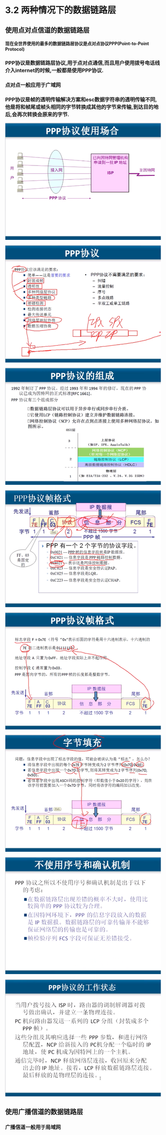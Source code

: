 # 3.2 两种情况下的数据链路层

## 使用点对点信道的数据链路层

#### 现在全世界使用的最多的数据链路层协议是点对点协议PPP\(Point-to-Point Protocol\)

### PPP协议是数据链路层协议,用于点对点通信,而且用户使用拨号电话线介入internet的时候,一般都是使用PPP协议. 

### 点对点一般应用于广域网

### PPP协议是帧的透明传输解决方案和esc数据字符串的透明传输不同,他是将和帧尾或帧头相同的字节转换成其他的字节来传输,到达目的地后,会再次转换会原来的字节.

![](.gitbook/assets/ping-mu-kuai-zhao-20190420-09.10.54.png)

![PPP&#x534F;&#x8BAE;&#x7684;&#x529F;&#x80FD;](.gitbook/assets/ping-mu-kuai-zhao-20190420-09.15.55.png)

![PPP&#x534F;&#x8BAE;&#x7684;&#x7EC4;&#x6210;](.gitbook/assets/ping-mu-kuai-zhao-20190420-09.16.50.png)

![](.gitbook/assets/ping-mu-kuai-zhao-20190420-09.27.23.png)



![](.gitbook/assets/ping-mu-kuai-zhao-20190420-09.28.02.png)

![](.gitbook/assets/ping-mu-kuai-zhao-20190420-09.29.02.png)

![](.gitbook/assets/ping-mu-kuai-zhao-20190420-09.34.51.png)

![&#x62E8;&#x53F7;&#x4E0A;&#x7F51;&#x548C;&#x6302;&#x65AD;&#x7684;&#x8FC7;&#x7A0B;](.gitbook/assets/ping-mu-kuai-zhao-20190420-09.38.21.png)



## 使用广播信道的数据链路层

### 广播信道一般用于局域网





